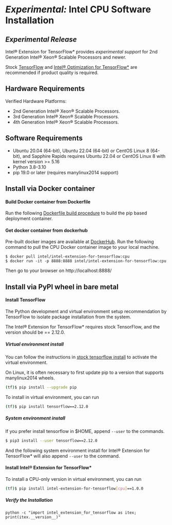 # *Experimental:* Intel CPU Software Installation 


## *Experimental Release*

Intel® Extension for TensorFlow* provides *experimental support* for 2nd Generation Intel® Xeon® Scalable Processors and newer. 

Stock [TensorFlow](https://pypi.org/project/tensorflow/) and [Intel® Optimization for TensorFlow*](https://pypi.org/project/intel-tensorflow/) are recommended if product quality is required.

## Hardware Requirements

Verified Hardware Platforms:
- 2nd Generation Intel® Xeon® Scalable Processors.
- 3rd Generation Intel® Xeon® Scalable Processors.
- 4th Generation Intel® Xeon® Scalable Processors.

## Software Requirements

- Ubuntu 20.04 (64-bit), Ubuntu 22.04 (64-bit) or CentOS Linux 8 (64-bit), and Sapphire Rapids requires Ubuntu 22.04 or CentOS Linux 8 with kernel version >= 5.16
- Python 3.8-3.10
- pip 19.0 or later (requires manylinux2014 support)

## Install via Docker container

#### Build Docker container from Dockerfile

Run the following [Dockerfile build procedure](./../../../docker/README.md) to build the pip based deployment container.

#### Get docker container from dockerhub

Pre-built docker images are available at [DockerHub](https://hub.docker.com/r/intel/intel-extension-for-tensorflow/tags).
Run the following command to pull the CPU Docker container image to your local machine.

```
$ docker pull intel/intel-extension-for-tensorflow:cpu
$ docker run -it -p 8888:8888 intel/intel-extension-for-tensorflow:cpu
```
Then go to your browser on http://localhost:8888/

## Install via PyPI wheel in bare metal

#### Install TensorFlow

The Python development and virtual environment setup recommendation by TensorFlow to isolate package installation from the system.

The Intel® Extension for TensorFlow* requires stock TensorFlow, and the version should be == 2.12.0.


##### Virtual environment install 

You can follow the instructions in [stock tensorflow install](https://www.tensorflow.org/install/pip#step-by-step_instructions) to activate the virtual environment.

On Linux, it is often necessary to first update pip to a version that supports manylinux2014 wheels.
```bash
(tf)$ pip install --upgrade pip
```

To install in virtual environment, you can run 
```bash
(tf)$ pip install tensorflow==2.12.0
```

##### System environment install 
If you prefer install tensorflow in $HOME, append `--user` to the commands.
```bash
$ pip3 install --user tensorflow==2.12.0
``` 
And the following system environment install for Intel® Extension for TensorFlow* will also append `--user` to the command. 

#### Install Intel® Extension for TensorFlow*

To install a CPU-only version in virtual environment, you can run

```bash
(tf)$ pip install intel-extension-for-tensorflow[cpu]==1.0.0
```

##### Verify the Installation 
```
python -c "import intel_extension_for_tensorflow as itex; print(itex.__version__)"
```

